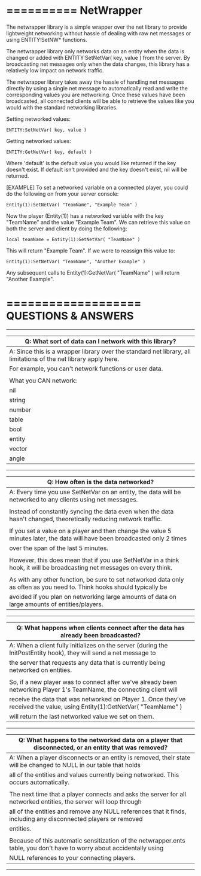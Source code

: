 ==========
NetWrapper
==========

The netwrapper library is a simple wrapper over the net library to provide lightweight 
networking without hassle of dealing with raw net messages or using ENTITY:SetNW* functions.

The netwrapper library only networks data on an entity when the data is changed or added with
ENTITY:SetNetVar( key, value ) from the server. By broadcasting net messages only when 
the data changes, this library has a relatively low impact on network traffic.

The netwrapper library takes away the hassle of handling net messages directly 
by using a single net message to automatically read and write the corresponding 
values you are networking. Once these values have been broadcasted, all connected 
clients will be able to retrieve the values like you would with the standard networking libraries.

Setting networked values:
	
	ENTITY:SetNetVar( key, value )
	
Getting networked values:
	
	ENTITY:GetNetVar( key, default )
	
Where 'default' is the default value you would like returned if the key doesn't exist.
 If default isn't provided and the key doesn't exist, nil will be returned.

[EXAMPLE] To set a networked variable on a connected player, you could
 do the following on from your server console:
	
	Entity(1):SetNetVar( "TeamName", "Example Team" )
	
Now the player (Entity(1)) has a networked variable with the key "TeamName" 
and the value "Example Team". We can retrieve this value on both the server
and client by doing the following:

	local teamName = Entity(1):GetNetVar( "TeamName" )
	
This will return "Example Team". If we were to reassign this value to:

	Entity(1):SetNetVar( "TeamName", "Another Example" )

Any subsequent calls to Entity(1):GetNetVar( "TeamName" ) will return "Another Example".

===================
QUESTIONS & ANSWERS
===================
------------------------------------------------------------------------------------------------------------------------------
| Q: What sort of data can I network with this library?                                                                      |
| -------------------------------------------------------------------------------------------------------------------------- |
| A: Since this is a wrapper library over the standard net library, all limitations of the net library apply here.           |
|       For example, you can't network functions or user data.                                                               |
|                                                                                                                            |
|       What you CAN network:                                                                                                |
|               nil                                                                                                          |
|               string                                                                                                       |
|               number                                                                                                       |
|               table                                                                                                        |
|               bool                                                                                                         |
|               entity                                                                                                       |
|               vector                                                                                                       |
|               angle                                                                                                        |
------------------------------------------------------------------------------------------------------------------------------
| Q: How often is the data networked?                                                                                        |
| -------------------------------------------------------------------------------------------------------------------------- |
| A: Every time you use SetNetVar on an entity, the data will be networked to any clients using net messages.                |
|                                                                                                                            |
| Instead of constantly syncing the data even when the data hasn't changed, theoretically reducing network traffic.          |
|                                                                                                                            |
| If you set a value on a player and then change the value 5 minutes later, the data will have been broadcasted only 2 times |
| over the span of the last 5 minutes.                                                                                       |
|                                                                                                                            |
| However, this does mean that if you use SetNetVar in a think hook, it will be broadcasting net messages on every think.    |
|                                                                                                                            |
| As with any other function, be sure to set networked data only as often as you need to. Think hooks should typically be    |
| avoided if you plan on networking large amounts of data on large amounts of entities/players.                              |
------------------------------------------------------------------------------------------------------------------------------
| Q: What happens when clients connect after the data has already been broadcasted?                                          |
| -------------------------------------------------------------------------------------------------------------------------- |
| A: When a client fully initializes on the server (during the InitPostEntity hook), they will send a net message to         |
| the server that requests any data that is currently being networked on entities.                                           |
|                                                                                                                            |
| So, if a new player was to connect after we've already been networking Player 1's TeamName, the connecting client will     |
| receive the data that was networked on Player 1. Once they've received the value, using Entity(1):GetNetVar( "TeamName" )  |
| will return the last networked value we set on them.                                                                       |
------------------------------------------------------------------------------------------------------------------------------
| Q: What happens to the networked data on a player that disconnected, or an entity that was removed?                        |
| -------------------------------------------------------------------------------------------------------------------------- |
| A: When a player disconnects or an entity is removed, their state will be changed to NULL in our table that holds          |
| all of the entities and values currently being networked. This occurs automatically.                                       |
|                                                                                                                            |
| The next time that a player connects and asks the server for all networked entities, the server will loop through          |
| all of the entities and remove any NULL references that it finds, including any disconnected players or removed            |
| entities.                                                                                                                  |
|                                                                                                                            |
| Because of this automatic sensitization of the netwrapper.ents table, you don't have to worry about accidentally using     |
| NULL references to your connecting players.                                                                                |
------------------------------------------------------------------------------------------------------------------------------